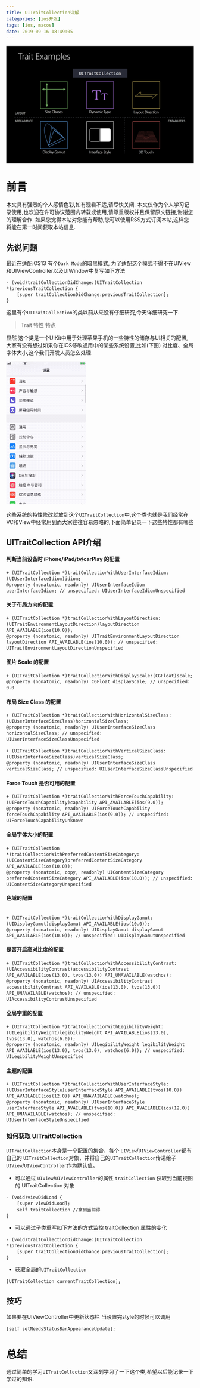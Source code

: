 ```yaml
---
title: UITraitCollection详解
categories: [ios开发]
tags: [ios, macos]
date: 2019-09-16 18:49:05
---
```



![](/assets/images/20190916UITraitCollection/UITraitCollection1.png)

# 前言


本文具有强烈的个人感情色彩,如有观看不适,请尽快关闭. 本文仅作为个人学习记录使用,也欢迎在许可协议范围内转载或使用,请尊重版权并且保留原文链接,谢谢您的理解合作. 如果您觉得本站对您能有帮助,您可以使用RSS方式订阅本站,这样您将能在第一时间获取本站信息.


## 先说问题

最近在适配iOS13 有个`Dark Mode`的暗黑模式, 为了适配这个模式不得不在UIView和UIViewController以及UIWindow中复写如下方法

``` objc
- (void)traitCollectionDidChange:(UITraitCollection *)previousTraitCollection {
    [super traitCollectionDidChange:previousTraitCollection];
}

```

这里有个`UITraitCollection`的类以前从来没有仔细研究,今天详细研究一下.

> Trait 特性 特点


显然 这个类是一个UIKit中用于处理苹果手机的一些特性的储存与UI相关的配置, 大家有没有想过如果你在iOS修改通用中的某些系统设置,比如(下图) 对比度、全局字体大小,这个我们开发人员怎么处理.

![](/assets/images/20190916UITraitCollection/UITraitCollection2.gif)


这些系统的特性修改就放到这个`UITraitCollection`中,这个类也就是我们经常在VC和View中经常用到而大家往往容易忽略的,下面简单记录一下这些特性都有哪些



## UITraitCollection API介绍

#### 判断当前设备时 iPhone/iPad/tv/carPlay 的配置

``` objc
+ (UITraitCollection *)traitCollectionWithUserInterfaceIdiom:(UIUserInterfaceIdiom)idiom;
@property (nonatomic, readonly) UIUserInterfaceIdiom userInterfaceIdiom; // unspecified: UIUserInterfaceIdiomUnspecified
```

#### 关于布局方向的配置

``` objc
+ (UITraitCollection *)traitCollectionWithLayoutDirection:(UITraitEnvironmentLayoutDirection)layoutDirection API_AVAILABLE(ios(10.0));
@property (nonatomic, readonly) UITraitEnvironmentLayoutDirection layoutDirection API_AVAILABLE(ios(10.0)); // unspecified: UITraitEnvironmentLayoutDirectionUnspecified
```

#### 图片 Scale 的配置

``` objc
+ (UITraitCollection *)traitCollectionWithDisplayScale:(CGFloat)scale;
@property (nonatomic, readonly) CGFloat displayScale; // unspecified: 0.0
```

#### 布局 Size Class 的配置

``` objc
+ (UITraitCollection *)traitCollectionWithHorizontalSizeClass:(UIUserInterfaceSizeClass)horizontalSizeClass;
@property (nonatomic, readonly) UIUserInterfaceSizeClass horizontalSizeClass; // unspecified: UIUserInterfaceSizeClassUnspecified

+ (UITraitCollection *)traitCollectionWithVerticalSizeClass:(UIUserInterfaceSizeClass)verticalSizeClass;
@property (nonatomic, readonly) UIUserInterfaceSizeClass verticalSizeClass; // unspecified: UIUserInterfaceSizeClassUnspecified

```

####  Force Touch 是否可用的配置

``` objc
+ (UITraitCollection *)traitCollectionWithForceTouchCapability:(UIForceTouchCapability)capability API_AVAILABLE(ios(9.0));
@property (nonatomic, readonly) UIForceTouchCapability forceTouchCapability API_AVAILABLE(ios(9.0)); // unspecified: UIForceTouchCapabilityUnknown
```

#### 全局字体大小的配置

``` objc
+ (UITraitCollection *)traitCollectionWithPreferredContentSizeCategory:(UIContentSizeCategory)preferredContentSizeCategory API_AVAILABLE(ios(10.0));
@property (nonatomic, copy, readonly) UIContentSizeCategory preferredContentSizeCategory API_AVAILABLE(ios(10.0)); // unspecified: UIContentSizeCategoryUnspecified

```
 
#### 色域的配置

``` objc

+ (UITraitCollection *)traitCollectionWithDisplayGamut:(UIDisplayGamut)displayGamut API_AVAILABLE(ios(10.0));
@property (nonatomic, readonly) UIDisplayGamut displayGamut API_AVAILABLE(ios(10.0)); // unspecified: UIDisplayGamutUnspecified

```

#### 是否开启高对比度的配置

``` objc
+ (UITraitCollection *)traitCollectionWithAccessibilityContrast:(UIAccessibilityContrast)accessibilityContrast API_AVAILABLE(ios(13.0), tvos(13.0)) API_UNAVAILABLE(watchos);
@property (nonatomic, readonly) UIAccessibilityContrast accessibilityContrast API_AVAILABLE(ios(13.0), tvos(13.0)) API_UNAVAILABLE(watchos); // unspecified: UIAccessibilityContrastUnspecified
```

#### 全局字重的配置

``` objc
+ (UITraitCollection *)traitCollectionWithLegibilityWeight:(UILegibilityWeight)legibilityWeight API_AVAILABLE(ios(13.0), tvos(13.0), watchos(6.0));
@property (nonatomic, readonly) UILegibilityWeight legibilityWeight API_AVAILABLE(ios(13.0), tvos(13.0), watchos(6.0)); // unspecified: UILegibilityWeightUnspecified
```

#### 主题的配置

``` objc
+ (UITraitCollection *)traitCollectionWithUserInterfaceStyle:(UIUserInterfaceStyle)userInterfaceStyle API_AVAILABLE(tvos(10.0)) API_AVAILABLE(ios(12.0)) API_UNAVAILABLE(watchos);
@property (nonatomic, readonly) UIUserInterfaceStyle userInterfaceStyle API_AVAILABLE(tvos(10.0)) API_AVAILABLE(ios(12.0)) API_UNAVAILABLE(watchos); // unspecified: UIUserInterfaceStyleUnspecified
```

### 如何获取 UITraitCollection

`UITraitCollection`本身是一个配置的集合，每个 `UIView`/`UIViewController`都有自己的 `UITraitCollection`对象，并将自己的`UITraitCollection`传递给子`UIView`/`UIViewController`作为默认值。

* 可以通过  `UIView`/`UIViewController`的属性 `traitCollection` 获取到当前视图的 UITraitCollection 对象

``` objc
- (void)viewDidLoad {
    [super viewDidLoad];
    self.traitCollection //拿到当前得
}
```

* 可以通过子类重写如下方法的方式监控 traitCollection 属性的变化

``` objc
- (void)traitCollectionDidChange:(UITraitCollection *)previousTraitCollection {
    [super traitCollectionDidChange:previousTraitCollection];
}

```

* 获取全局的`UITraitCollection`

``` objc
[UITraitCollection currentTraitCollection];
```



## 技巧

如果要在UIViewController中更新状态栏 当设置完style的时候可以调用

``` objc
[self setNeedsStatusBarAppearanceUpdate];
```


# 总结


通过简单的学习`UITraitCollection`又深刻学习了一下这个类,希望以后能记录一下学过的知识.
